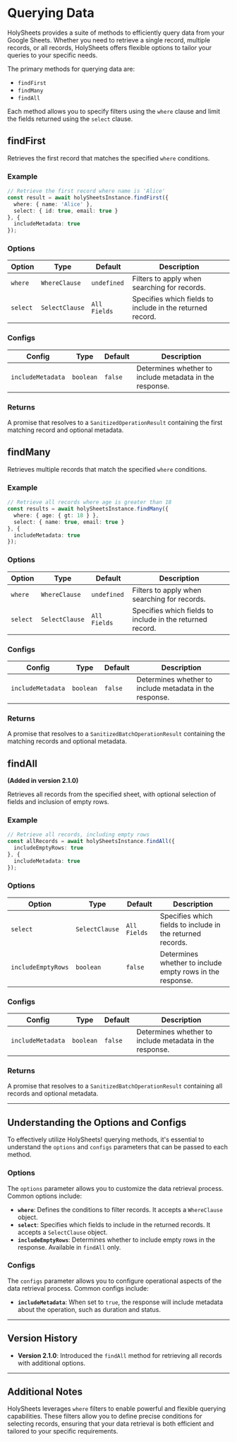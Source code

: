 # Querying Data

HolySheets provides a suite of methods to efficiently query data from your Google Sheets. Whether you need to retrieve a single record, multiple records, or all records, HolySheets offers flexible options to tailor your queries to your specific needs.

The primary methods for querying data are:

- `findFirst`
- `findMany`
- `findAll`

Each method allows you to specify filters using the `where` clause and limit the fields returned using the `select` clause.

## findFirst

Retrieves the first record that matches the specified `where` conditions.

### Example

```Typescript
// Retrieve the first record where name is 'Alice'
const result = await holySheetsInstance.findFirst({
  where: { name: 'Alice' },
  select: { id: true, email: true }
}, {
  includeMetadata: true
});
```

### Options

| Option   | Type           | Default      | Description                                               |
| -------- | -------------- | ------------ | --------------------------------------------------------- |
| `where`  | `WhereClause`  | `undefined`  | Filters to apply when searching for records.              |
| `select` | `SelectClause` | `All Fields` | Specifies which fields to include in the returned record. |

### Configs

| Config            | Type      | Default | Description                                             |
| ----------------- | --------- | ------- | ------------------------------------------------------- |
| `includeMetadata` | `boolean` | `false` | Determines whether to include metadata in the response. |

### Returns

A promise that resolves to a `SanitizedOperationResult` containing the first matching record and optional metadata.

## findMany

Retrieves multiple records that match the specified `where` conditions.

### Example

```Typescript
// Retrieve all records where age is greater than 18
const results = await holySheetsInstance.findMany({
  where: { age: { gt: 18 } },
  select: { name: true, email: true }
}, {
  includeMetadata: true
});
```

### Options

| Option   | Type           | Default      | Description                                               |
| -------- | -------------- | ------------ | --------------------------------------------------------- |
| `where`  | `WhereClause`  | `undefined`  | Filters to apply when searching for records.              |
| `select` | `SelectClause` | `All Fields` | Specifies which fields to include in the returned record. |

### Configs

| Config            | Type      | Default | Description                                             |
| ----------------- | --------- | ------- | ------------------------------------------------------- |
| `includeMetadata` | `boolean` | `false` | Determines whether to include metadata in the response. |

### Returns

A promise that resolves to a `SanitizedBatchOperationResult` containing the matching records and optional metadata.

## findAll

**(Added in version 2.1.0)**

Retrieves all records from the specified sheet, with optional selection of fields and inclusion of empty rows.

### Example

```Typescript
// Retrieve all records, including empty rows
const allRecords = await holySheetsInstance.findAll({
  includeEmptyRows: true
}, {
  includeMetadata: true
});
```

### Options

| Option             | Type           | Default      | Description                                                |
| ------------------ | -------------- | ------------ | ---------------------------------------------------------- |
| `select`           | `SelectClause` | `All Fields` | Specifies which fields to include in the returned records. |
| `includeEmptyRows` | `boolean`      | `false`      | Determines whether to include empty rows in the response.  |

### Configs

| Config            | Type      | Default | Description                                             |
| ----------------- | --------- | ------- | ------------------------------------------------------- |
| `includeMetadata` | `boolean` | `false` | Determines whether to include metadata in the response. |

### Returns

A promise that resolves to a `SanitizedBatchOperationResult` containing all records and optional metadata.

---

## Understanding the Options and Configs

To effectively utilize HolySheets! querying methods, it's essential to understand the `options` and `configs` parameters that can be passed to each method.

### Options

The `options` parameter allows you to customize the data retrieval process. Common options include:

- **`where`**: Defines the conditions to filter records. It accepts a `WhereClause` object.
- **`select`**: Specifies which fields to include in the returned records. It accepts a `SelectClause` object.
- **`includeEmptyRows`**: Determines whether to include empty rows in the response. Available in `findAll` only.

### Configs

The `configs` parameter allows you to configure operational aspects of the data retrieval process. Common configs include:

- **`includeMetadata`**: When set to `true`, the response will include metadata about the operation, such as duration and status.

---

## Version History

- **Version 2.1.0**: Introduced the `findAll` method for retrieving all records with additional options.

---

## Additional Notes

HolySheets leverages `where` filters to enable powerful and flexible querying capabilities. These filters allow you to define precise conditions for selecting records, ensuring that your data retrieval is both efficient and tailored to your specific requirements.
